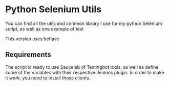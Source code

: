 # Python Selenium Utils

You can find all the utils and common library I use for my python Selenium script, as well as one example of test

This version uses behave

## Requirements

The script is ready to use Saucelab of Testingbot tools, as well as define some of the variables with their respective Jenkins plugin.
In order to make it work, you need to install those clients.
